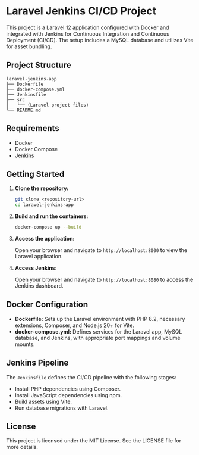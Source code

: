 # Laravel Jenkins CI/CD Project

This project is a Laravel 12 application configured with Docker and integrated with Jenkins for Continuous Integration and Continuous Deployment (CI/CD). The setup includes a MySQL database and utilizes Vite for asset bundling.

## Project Structure

```
laravel-jenkins-app
├── Dockerfile
├── docker-compose.yml
├── Jenkinsfile
├── src
│   └── (Laravel project files)
└── README.md
```

## Requirements

- Docker
- Docker Compose
- Jenkins

## Getting Started

1. **Clone the repository:**

   ```bash
   git clone <repository-url>
   cd laravel-jenkins-app
   ```

2. **Build and run the containers:**

   ```bash
   docker-compose up --build
   ```

3. **Access the application:**

   Open your browser and navigate to `http://localhost:8000` to view the Laravel application.

4. **Access Jenkins:**

   Open your browser and navigate to `http://localhost:8080` to access the Jenkins dashboard.

## Docker Configuration

- **Dockerfile:** Sets up the Laravel environment with PHP 8.2, necessary extensions, Composer, and Node.js 20+ for Vite.
- **docker-compose.yml:** Defines services for the Laravel app, MySQL database, and Jenkins, with appropriate port mappings and volume mounts.

## Jenkins Pipeline

The `Jenkinsfile` defines the CI/CD pipeline with the following stages:

- Install PHP dependencies using Composer.
- Install JavaScript dependencies using npm.
- Build assets using Vite.
- Run database migrations with Laravel.

## License

This project is licensed under the MIT License. See the LICENSE file for more details.